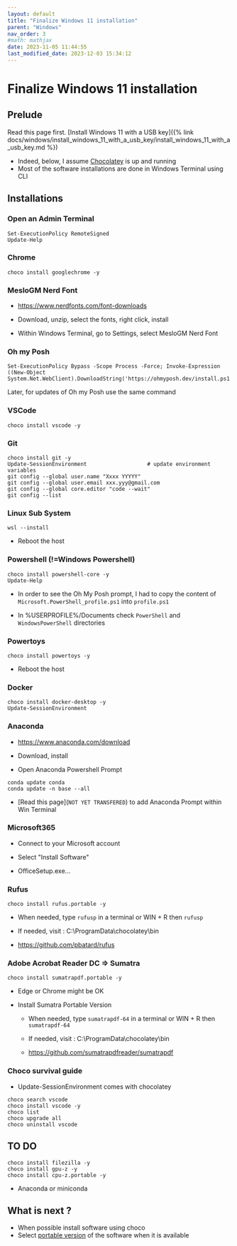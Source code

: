```yaml
---
layout: default
title: "Finalize Windows 11 installation"
parent: "Windows"
nav_order: 3
#math: mathjax
date: 2023-11-05 11:44:55
last_modified_date: 2023-12-03 15:34:12
---
```



# Finalize Windows 11 installation


## Prelude

Read this page first. [Install Windows 11 with a USB key]({% link docs/windows/install_windows_11_with_a_usb_key/install_windows_11_with_a_usb_key.md %})

* Indeed, below, I assume [Chocolatey](https://chocolatey.org/) is up and running
* Most of the software installations are done in Windows Terminal using CLI

## Installations

### Open an Admin Terminal

```
Set-ExecutionPolicy RemoteSigned
Update-Help
```
### Chrome

```
choco install googlechrome -y
```
### MesloGM Nerd Font

* <https://www.nerdfonts.com/font-downloads>

* Download, unzip, select the fonts, right click, install

* Within Windows Terminal, go to Settings, select MesloGM Nerd Font

### Oh my Posh

```
Set-ExecutionPolicy Bypass -Scope Process -Force; Invoke-Expression ((New-Object System.Net.WebClient).DownloadString('https://ohmyposh.dev/install.ps1'))
```

Later, for updates of Oh my Posh use the same command

### VSCode

```
choco install vscode -y
```
### Git

```
choco install git -y
Update-SessionEnvironment                   # update environment variables
git config --global user.name "Xxxx YYYYY"
git config --global user.email xxx.yyy@gmail.com
git config --global core.editor "code --wait"
git config --list
```
### Linux Sub System

```
wsl --install
```

* Reboot the host

### Powershell (!=Windows Powershell)

```
choco install powershell-core -y
Update-Help
```

* In order to see the Oh My Posh prompt, I had to copy the content of `Microsoft.PowerShell_profile.ps1` into `profile.ps1`

* In %USERPROFILE%/Documents check `PowerShell` and `WindowsPowerShell` directories

### Powertoys

```
choco install powertoys -y
```

* Reboot the host

### Docker

```
choco install docker-desktop -y
Update-SessionEnvironment
```
### Anaconda

* <https://www.anaconda.com/download>

* Download, install

* Open Anaconda Powershell Prompt

```
conda update conda
conda update -n base --all
```

* [Read this page](`NOT YET TRANSFERED`) to add Anaconda Prompt within Win Terminal

### Microsoft365

* Connect to your Microsoft account

* Select "Install Software"

* OfficeSetup.exe...

### Rufus

```
choco install rufus.portable -y
```

* When needed, type `rufusp` in a terminal or WIN + R then `rufusp`

* If needed, visit : C:\ProgramData\chocolatey\bin

* <https://github.com/pbatard/rufus>

### Adobe Acrobat Reader DC => Sumatra

```
choco install sumatrapdf.portable -y
```

* Edge or Chrome might be OK

* Install Sumatra Portable Version
  + When needed, type `sumatrapdf-64` in a terminal or WIN + R then `sumatrapdf-64`

  + If needed, visit : C:\ProgramData\chocolatey\bin

  + <https://github.com/sumatrapdfreader/sumatrapdf>

### Choco survival guide

* Update-SessionEnvironment comes with chocolatey

```
choco search vscode
choco install vscode -y
choco list
choco upgrade all
choco uninstall vscode
```
## TO DO

```
choco install filezilla -y
choco install gpu-z -y
choco install cpu-z.portable -y
```

* Anaconda or miniconda 

## What is next ?

* When possible install software using choco
* Select [portable version](https://en.wikipedia.org/wiki/Portable_application) of the software when it is available


